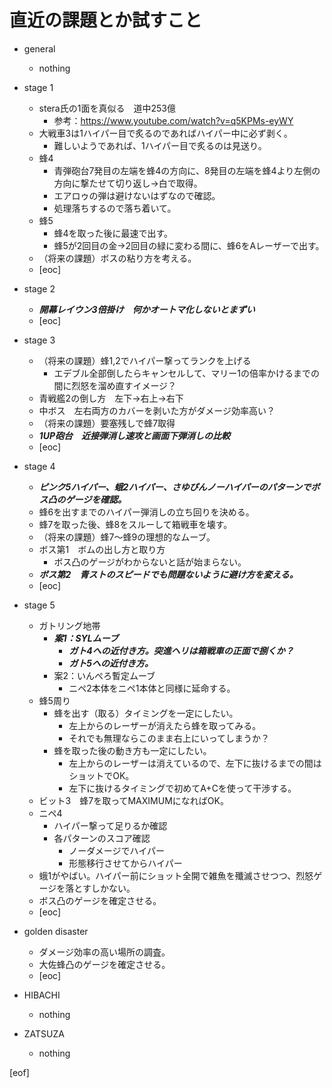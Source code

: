 # 直近の課題とか試すこと

- general
  - nothing

- stage 1
  - stera氏の1面を真似る　道中253億
    - 参考：https://www.youtube.com/watch?v=q5KPMs-eyWY
  - 大戦車3は1ハイパー目で炙るのであればハイパー中に必ず剥く。
    - 難しいようであれば、1ハイパー目で炙るのは見送り。
  - 蜂4
    - 青弾砲台7発目の左端を蜂4の方向に、8発目の左端を蜂4より左側の方向に撃たせて切り返し→白で取得。
    - エアロゥの弾は避けないはずなので確認。
    - 処理落ちするので落ち着いて。
  - 蜂5
    - 蜂4を取った後に最速で出す。
    - 蜂5が2回目の金→2回目の緑に変わる間に、蜂6をAレーザーで出す。
  - （将来の課題）ボスの粘り方を考える。
  - [eoc]

- stage 2
  - **_開幕レイウン3倍掛け　何かオートマ化しないとまずい_**
  - [eoc]

- stage 3
  - （将来の課題）蜂1,2でハイパー撃ってランクを上げる
    - エデブル全部倒したらキャンセルして、マリー1の倍率かけるまでの間に烈怒を溜め直すイメージ？
  - 青戦艦2の倒し方　左下→右上→右下
  - 中ボス　左右両方のカバーを剥いた方がダメージ効率高い？
  - （将来の課題）要塞残しで蜂7取得
  - **_1UP砲台　近接弾消し速攻と画面下弾消しの比較_**
  - [eoc]

- stage 4
  - **_ピンク5ハイパー、蛾2ハイパー、さゆぴんノーハイパーのパターンでボス凸のゲージを確認。_**
  - 蜂6を出すまでのハイパー弾消しの立ち回りを決める。
  - 蜂7を取った後、蜂8をスルーして箱戦車を壊す。
  - （将来の課題）蜂7～蜂9の理想的なムーブ。
  - ボス第1　ボムの出し方と取り方
    - ボス凸のゲージがわからないと話が始まらない。
  - **_ボス第2　青ストのスピードでも問題ないように避け方を変える。_**
  - [eoc]

- stage 5
  - ガトリング地帯
    - **_案1：SYLムーブ_**
      - **_ガト4への近付き方。突進ヘリは箱戦車の正面で捌くか？_**
      - **_ガト5への近付き方。_**
    - 案2：いんぺろ暫定ムーブ
      - ニペ2本体をニペ1本体と同様に延命する。
  - 蜂5周り
    - 蜂を出す（取る）タイミングを一定にしたい。
      - 左上からのレーザーが消えたら蜂を取ってみる。
      - それでも無理ならこのまま右上にいってしまうか？
    - 蜂を取った後の動き方も一定にしたい。
      - 左上からのレーザーは消えているので、左下に抜けるまでの間はショットでOK。
      - 左下に抜けるタイミングで初めてA+Cを使って干渉する。
  - ビット3　蜂7を取ってMAXIMUMになればOK。
  - ニペ4
    - ハイパー撃って足りるか確認
    - 各パターンのスコア確認
      - ノーダメージでハイパー
      - 形態移行させてからハイパー
  - 蛾1がやばい。ハイパー前にショット全開で雑魚を殲滅させつつ、烈怒ゲージを落とすしかない。
  - ボス凸のゲージを確定させる。
  - [eoc]

- golden disaster
  - ダメージ効率の高い場所の調査。
  - 大佐蜂凸のゲージを確定させる。
  - [eoc]

- HIBACHI
  - nothing

- ZATSUZA
  - nothing

[eof]
